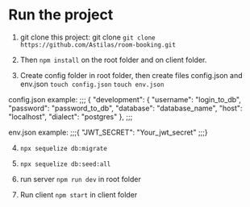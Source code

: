 # Run the project

1) git clone this project: git clone `git clone https://github.com/Astilas/room-booking.git`

2) Then `npm install` on the root folder and on client folder.

3) Create config folder in root folder, then create files config.json and env.json
    `touch config.json`
    `touch env.json`

config.json example:
;;;
    {
    "development": {
      "username": "login_to_db",
      "password": "password_to_db",
      "database": "database_name",
      "host": "localhost",
      "dialect": "postgres"
    },
;;;

env.json example:
;;;{
    "JWT_SECRET": "Your_jwt_secret"
;;;}

4) `npx sequelize db:migrate`

5) `npx sequelize db:seed:all`

6) run server `npm run dev` in root folder

7) Run client `npm start` in client folder